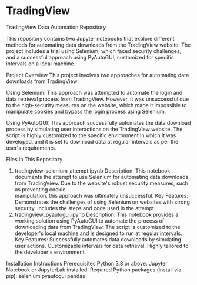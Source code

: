 # TradingView
TradingView Data Automation Repository

This repository contains two Jupyter notebooks that explore different methods for automating data downloads from the TradingView website. The project includes a trial using Selenium, which faced security challenges, and a successful approach using PyAutoGUI, customized for specific intervals on a local machine.

Project Overview
This project involves two approaches for automating data downloads from TradingView:

Using Selenium: This approach was attempted to automate the login and data retrieval process from TradingView. However, it was unsuccessful due to the high-security measures on the website, which made it impossible to manipulate cookies and bypass the login process using Selenium.

Using PyAutoGUI: This approach successfully automates the data download process by simulating user interactions on the TradingView website. The script is highly customized to the specific environment in which it was developed, and it is set to download data at regular intervals as per the user's requirements.

Files in This Repository
1. tradingview_selenium_attempt.ipynb
  Description:
    This notebook documents the attempt to use Selenium for automating data downloads from TradingView. Due to the website's robust security measures, such as preventing cookie         
    manipulation, this approach was ultimately unsuccessful.
  Key Features:
    Demonstrates the challenges of using Selenium on websites with strong security.
    Includes the steps and code used in the attempt.
2. tradingview_pyautogui.ipynb
  Description:
    This notebook provides a working solution using PyAutoGUI to automate the process of downloading data from TradingView. The script is customized to the developer's local machine 
    and is designed to run at regular intervals.
  Key Features:
    Successfully automates data downloads by simulating user actions.
    Customizable intervals for data retrieval.
    Highly tailored to the developer's environment.

   
Installation Instructions
    Prerequisites
    Python 3.8 or above.
    Jupyter Notebook or JupyterLab installed.
    Required Python packages (install via pip):
    selenium
    pyautogui
    pandas
